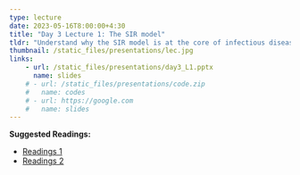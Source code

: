 ```yaml
---
type: lecture
date: 2023-05-16T8:00:00+4:30
title: "Day 3 Lecture 1: The SIR model"
tldr: "Understand why the SIR model is at the core of infectious disease dynamics. In its simplicity, SIR models are the gate to introduce more complex concepts like the basic reproductive number (R0) and herd immunity."
thumbnail: /static_files/presentations/lec.jpg
links: 
    - url: /static_files/presentations/day3_L1.pptx
      name: slides
    # - url: /static_files/presentations/code.zip
    #   name: codes
    # - url: https://google.com
    #   name: slides
---
```

**Suggested Readings:**
- [Readings 1](http://example.com)
- [Readings 2](http://example.com)
